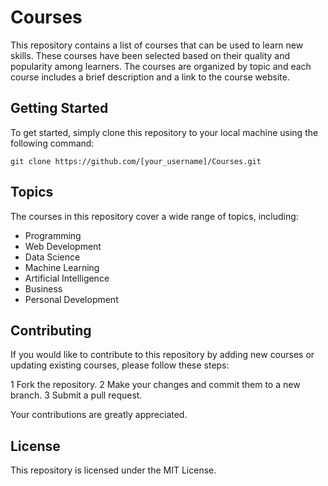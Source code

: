 # Courses

This repository contains a list of courses that can be used to learn new skills. These courses have been selected based on their quality and popularity among learners. The courses are organized by topic and each course includes a brief description and a link to the course website.

## Getting Started
To get started, simply clone this repository to your local machine using the following command:


`git clone https://github.com/[your_username]/Courses.git`

## Topics
The courses in this repository cover a wide range of topics, including:

- Programming
- Web Development
- Data Science
- Machine Learning
- Artificial Intelligence
- Business
- Personal Development

## Contributing
If you would like to contribute to this repository by adding new courses or updating existing courses, please follow these steps:

1 Fork the repository.
2 Make your changes and commit them to a new branch.
3 Submit a pull request.

Your contributions are greatly appreciated.

## License
This repository is licensed under the MIT License.
